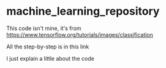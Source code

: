# machine_learning_repository

This code isn't mine, it's from https://www.tensorflow.org/tutorials/images/classification

All the step-by-step is in this link

I just explain a little about the code



